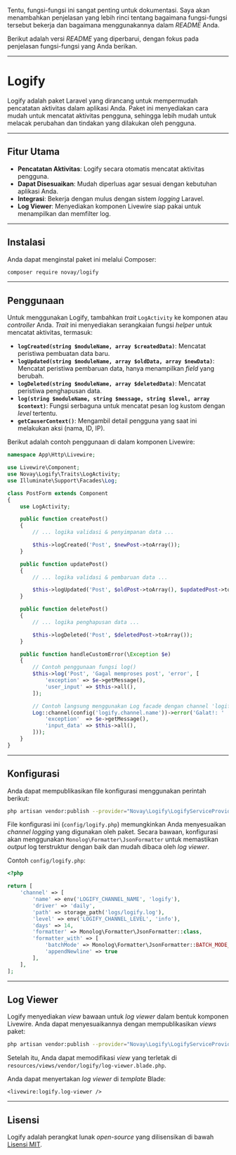Tentu, fungsi-fungsi ini sangat penting untuk dokumentasi. Saya akan menambahkan penjelasan yang lebih rinci tentang bagaimana fungsi-fungsi tersebut bekerja dan bagaimana menggunakannya dalam *README* Anda.

Berikut adalah versi *README* yang diperbarui, dengan fokus pada penjelasan fungsi-fungsi yang Anda berikan.

-----

# Logify

Logify adalah paket Laravel yang dirancang untuk mempermudah pencatatan aktivitas dalam aplikasi Anda. Paket ini menyediakan cara mudah untuk mencatat aktivitas pengguna, sehingga lebih mudah untuk melacak perubahan dan tindakan yang dilakukan oleh pengguna.

-----

## Fitur Utama

  - **Pencatatan Aktivitas**: Logify secara otomatis mencatat aktivitas pengguna.
  - **Dapat Disesuaikan**: Mudah diperluas agar sesuai dengan kebutuhan aplikasi Anda.
  - **Integrasi**: Bekerja dengan mulus dengan sistem *logging* Laravel.
  - **Log Viewer**: Menyediakan komponen Livewire siap pakai untuk menampilkan dan memfilter log.

-----

## Instalasi

Anda dapat menginstal paket ini melalui Composer:

```bash
composer require novay/logify
```

-----

## Penggunaan

Untuk menggunakan Logify, tambahkan *trait* `LogActivity` ke komponen atau *controller* Anda. *Trait* ini menyediakan serangkaian fungsi *helper* untuk mencatat aktivitas, termasuk:

  * **`logCreated(string $moduleName, array $createdData)`**: Mencatat peristiwa pembuatan data baru.
  * **`logUpdated(string $moduleName, array $oldData, array $newData)`**: Mencatat peristiwa pembaruan data, hanya menampilkan *field* yang berubah.
  * **`logDeleted(string $moduleName, array $deletedData)`**: Mencatat peristiwa penghapusan data.
  * **`log(string $moduleName, string $message, string $level, array $context)`**: Fungsi serbaguna untuk mencatat pesan log kustom dengan *level* tertentu.
  * **`getCauserContext()`**: Mengambil detail pengguna yang saat ini melakukan aksi (nama, ID, IP).

Berikut adalah contoh penggunaan di dalam komponen Livewire:

```php
namespace App\Http\Livewire;

use Livewire\Component;
use Novay\Logify\Traits\LogActivity;
use Illuminate\Support\Facades\Log;

class PostForm extends Component
{
    use LogActivity;

    public function createPost()
    {
        // ... logika validasi & penyimpanan data ...

        $this->logCreated('Post', $newPost->toArray());
    }

    public function updatePost()
    {
        // ... logika validasi & pembaruan data ...

        $this->logUpdated('Post', $oldPost->toArray(), $updatedPost->toArray());
    }

    public function deletePost()
    {
        // ... logika penghapusan data ...

        $this->logDeleted('Post', $deletedPost->toArray());
    }

    public function handleCustomError(\Exception $e)
    {
        // Contoh penggunaan fungsi log()
        $this->log('Post', 'Gagal memproses post', 'error', [
            'exception' => $e->getMessage(),
            'user_input' => $this->all(),
        ]);

        // Contoh langsung menggunakan Log facade dengan channel 'logify'
        Log::channel(config('logify.channel.name'))->error('Galat!: ' . $e->getMessage(), array_merge($this->getCauserContext(), [
            'exception'  => $e->getMessage(),
            'input_data' => $this->all(),
        ]));
    }
}
```

-----

## Konfigurasi

Anda dapat mempublikasikan file konfigurasi menggunakan perintah berikut:

```bash
php artisan vendor:publish --provider="Novay\Logify\LogifyServiceProvider"
```

File konfigurasi ini (`config/logify.php`) memungkinkan Anda menyesuaikan *channel logging* yang digunakan oleh paket. Secara bawaan, konfigurasi akan menggunakan `Monolog\Formatter\JsonFormatter` untuk memastikan *output* log terstruktur dengan baik dan mudah dibaca oleh *log viewer*.

Contoh `config/logify.php`:

```php
<?php

return [
    'channel' => [
        'name' => env('LOGIFY_CHANNEL_NAME', 'logify'),
        'driver' => 'daily',
        'path' => storage_path('logs/logify.log'),
        'level' => env('LOGIFY_CHANNEL_LEVEL', 'info'),
        'days' => 14,
        'formatter' => Monolog\Formatter\JsonFormatter::class,
        'formatter_with' => [
            'batchMode' => Monolog\Formatter\JsonFormatter::BATCH_MODE_NEWLINES,
            'appendNewline' => true
        ],
    ],
];
```

-----

## Log Viewer

Logify menyediakan *view* bawaan untuk *log viewer* dalam bentuk komponen Livewire. Anda dapat menyesuaikannya dengan mempublikasikan *views* paket:

```bash
php artisan vendor:publish --provider="Novay\Logify\LogifyServiceProvider"
```

Setelah itu, Anda dapat memodifikasi *view* yang terletak di `resources/views/vendor/logify/log-viewer.blade.php`.

Anda dapat menyertakan *log viewer* di *template* Blade:

```blade
<livewire:logify.log-viewer />
```

-----

## Lisensi

Logify adalah perangkat lunak *open-source* yang dilisensikan di bawah [Lisensi MIT](https://opensource.org/licenses/mit-license.php).